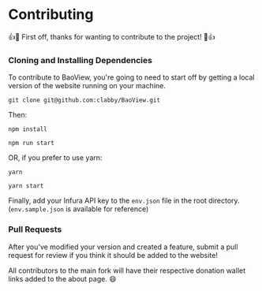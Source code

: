 # Contributing

👍🎉 First off, thanks for wanting to contribute to the project! 🎉👍

### Cloning and Installing Dependencies
To contribute to BaoView, you're going to need to start off by getting a local
version of the website running on your machine.

`git clone git@github.com:clabby/BaoView.git`

Then:

`npm install`

`npm run start`

OR, if you prefer to use yarn:

`yarn`

`yarn start`

Finally, add your Infura API key to the `env.json` file in the root directory. (`env.sample.json` is available for reference)

### Pull Requests

After you've modified your version and created a feature, submit a pull request for review if you think it should be added to the website!

All contributors to the main fork will have their respective donation wallet links added to the about page. :smile:
